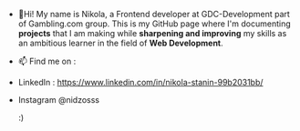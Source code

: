 - 👋Hi!
My name is Nikola, a Frontend developer at GDC-Development part of Gambling.com group.
This is my GitHub page where I'm documenting <b> projects</b> that I am making while <b>sharpening and improving</b> my skills as an ambitious learner in the field of <b>Web Development</b>.

- 📫 Find me on :
- LinkedIn : https://www.linkedin.com/in/nikola-stanin-99b2031bb/
- Instagram @nidzosss 
 
  :) 

<!---
nikolastanin/nikolastanin is a ✨ special ✨ repository because its `README.md` (this file) appears on your GitHub profile.
You can click the Preview link to take a look at your changes.
--->
